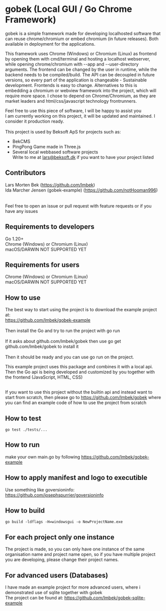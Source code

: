 # gobek (Local GUI / Go Chrome Framework)

gobek is a simple framework made for developing localhosted software that can reuse chrome/chromium or embed chromium (in future releases). Both available in deployment for the applications.

This framework uses Chrome (Windows) or Chromium (Linux) as frontend by opening them with cmd/terminal and hosting a localhost webserver, while opening chrome/chromium with --app and --user-directory arguments. The frontend can be changed by the user in runtime, while the backend needs to be compiled/build. The API can be decoupled in future versions, so every part of the application is changeable - Sustainable development. Frontends is easy to change. Alternatives to this is embedding a chromium or webview framework into the project, which will require more space. I chose to depend on Chrome/Chromium, as they are market leaders and html/css/javascript technology frontrunners.

Feel free to use this piece of software, I will be happy to assist you <br>
I am currently working on this project, it will be updated and maintained. I consider it production ready. <br>
<br>
This project is used by Beksoft ApS for projects such as:
* BekCMS
* PingPong Game made in Three.js
* Several local webbased software projects
  <br>
Write to me at lars@beksoft.dk if you want to have your project listed<br>

## Contributors
Lars Morten Bek (https://github.com/lmbek) <br>
Ida Marcher Jensen (gobek-example) (https://github.com/notHooman996) <br>
<br><br>
Feel free to open an issue or pull request with feature requests or if you have any issues<br>

## Requirements to developers
Go 1.20+ <br>
Chrome (Windows) or Chromium (Linux) <br>
macOS/DARWIN NOT SUPPORTED YET <br>

## Requirements for users
Chrome (Windows) or Chromium (Linux) <br>
macOS/DARWIN NOT SUPPORTED YET <br>

## How to use
The best way to start using the project is to download the example project at: <br>
https://github.com/lmbek/gobek-example
<br><br>
Then install the Go and try to run the project with go run <br><br>
If it asks about github.com/lmbek/gobek then use go get github.com/lmbek/gobek to install it<br><br>
Then it should be ready and you can use go run on the project.

This example project uses this package and combines it with a local api. <br>
Then the Go api is being developed and customized by you together with the frontend (JavaScript, HTML, CSS) <br><br>

If you want to use this project without the builtin api and instead want to start from scratch, 
then please go to https://github.com/lmbek/gobek where you can find an example code of how to use the project from scratch

## How to test

	go test ./tests/...

## How to run
make your own main.go by following https://github.com/lmbek/gobek-example

## How to apply manifest and logo to executible
Use something like goversioninfo: https://github.com/josephspurrier/goversioninfo

## How to build

	go build -ldflags -H=windowsgui -o NewProjectName.exe

## For each project only one instance
The project is made, so you can only have one instance of the same organisation name and project name open, so if you have multiple project you are developing, please change their project names.

## For advanced users (Databases)
I have made an example project for more advanced users, where i demonstrated use of sqlite together with gobek <br>
The project can be found at: https://github.com/lmbek/gobek-sqlite-example